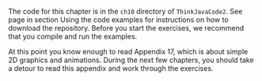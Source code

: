 The code for this chapter is in the `ch10` directory of `ThinkJavaCode2`. See page in section Using the code examples for instructions on how to download the repository. Before you start the exercises, we recommend that you compile and run the examples.

At this point you know enough to read Appendix 17, which is about simple 2D graphics and animations. During the next few chapters, you should take a detour to read this appendix and work through the exercises.